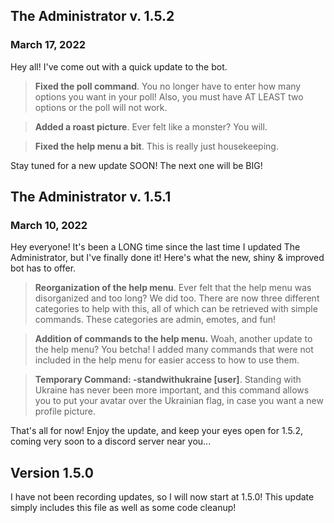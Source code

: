 ## The Administrator v. 1.5.2
### March 17, 2022

  Hey all! I've come out with a quick update to the bot. 

> **Fixed the poll command**. You no longer have to enter how many options you want in your poll! Also, you must have AT LEAST two options or the poll will not work.

> **Added a roast picture**. Ever felt like a monster? You will.

> **Fixed the help menu a bit**. This is really just housekeeping.


Stay tuned for a new update SOON! The next one will be BIG!

## The Administrator v. 1.5.1
### March 10, 2022 

Hey everyone! It's been a LONG time since the last time I updated The Administrator, but I've finally done it! Here's what the new, shiny & improved bot has to offer.

> **Reorganization of the help menu**. Ever felt that the help menu was disorganized and too long? We did too. There are now three different categories to help with this, all of which can be retrieved with simple commands. These categories are admin, emotes, and fun! 


> **Addition of commands to the help menu.** Woah, another update to the help menu? You betcha! I added many commands that were not included in the help menu for easier access to how to use them.

> **Temporary Command: -standwithukraine [user]**. Standing with Ukraine has never been more important, and this command allows you to put your avatar over the Ukrainian flag, in case you want a new profile picture.

That's all for now! Enjoy the update, and keep your eyes open for 1.5.2, coming very soon to a discord server near you...

## Version 1.5.0
I have not been recording updates, so I will now start at 1.5.0! This update simply includes this file as well as some  code cleanup!